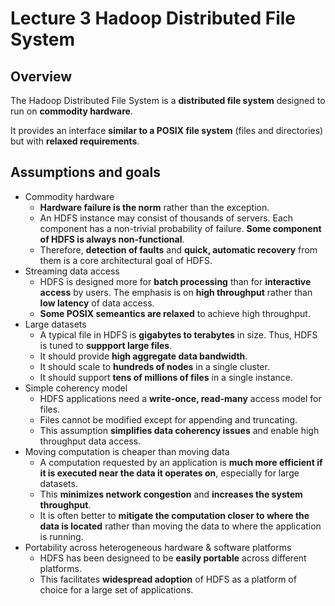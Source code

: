 # Lecture 3 Hadoop Distributed File System
## Overview

The Hadoop Distributed File System is a **distributed file system** designed to run on **commodity hardware**.

It provides an interface **similar to a POSIX file system** (files and directories) but with **relaxed requirements**.

## Assumptions and goals
- Commodity hardware
  - **Hardware failure is the norm** rather than the exception. 
  - An HDFS instance may consist of thousands of servers. Each component has a non-trivial probability of failure. **Some component of HDFS is always non-functional**. 
  - Therefore, **detection of faults** and **quick, automatic recovery** from them is a core architectural goal of HDFS.
- Streaming data access
  - HDFS is designed more for **batch processing** than for **interactive access** by users. The emphasis is on **high throughput** rather than **low latency** of data access.
  - **Some POSIX semeantics are relaxed** to achieve high throughput.
- Large datasets
  - A typical file in HDFS is **gigabytes to terabytes** in size. Thus, HDFS is tuned to **suppport large files**.
  - It should provide **high aggregate data bandwidth**.
  - It should scale to **hundreds of nodes** in a single cluster.
  - It should support **tens of millions of files** in a single instance.
- Simple coherency model
  - HDFS applications need a **write-once, read-many** access model for files.
  - Files cannot be modified except for appending and truncating.
  - This assumption **simplifies data coherency issues** and enable high throughput data access. 
- Moving computation is cheaper than moving data
  - A computation requested by an application is **much more efficient if it is executed near the data it operates on**, especially for large datasets.
  - This **minimizes network congestion** and **increases the system throughput**.
  - It is often better to **mitigate the computation closer to where the data is located** rather than moving the data to where the application is running.
- Portability across heterogeneous hardware & software platforms
  - HDFS has been designeed to be **easily portable** across different platforms.
  - This facilitates **widespread adoption** of HDFS as a platform of choice for a large set of applications.